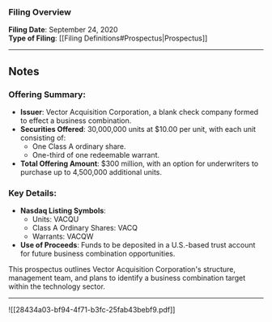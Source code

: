 ### Filing Overview

**Filing Date**: September 24, 2020  
**Type of Filing**: [[Filing Definitions#Prospectus|Prospectus]]

---
## Notes

### Offering Summary:
- **Issuer**: Vector Acquisition Corporation, a blank check company formed to effect a business combination.
- **Securities Offered**: 30,000,000 units at $10.00 per unit, with each unit consisting of:
    - One Class A ordinary share.
    - One-third of one redeemable warrant.
- **Total Offering Amount**: $300 million, with an option for underwriters to purchase up to 4,500,000 additional units.
### Key Details:
- **Nasdaq Listing Symbols**:
    - Units: VACQU
    - Class A Ordinary Shares: VACQ
    - Warrants: VACQW
- **Use of Proceeds**: Funds to be deposited in a U.S.-based trust account for future business combination opportunities.

This prospectus outlines Vector Acquisition Corporation's structure, management team, and plans to identify a business combination target within the technology sector.

---

![[28434a03-bf94-4f71-b3fc-25fab43bebf9.pdf]]